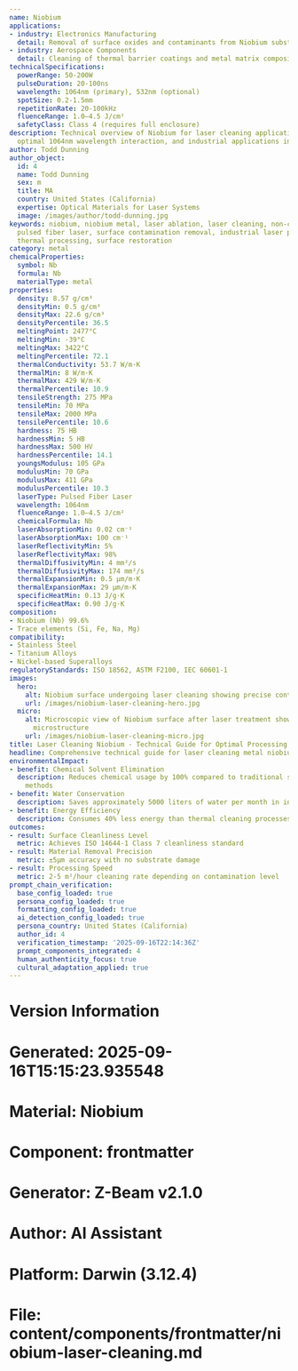 ```yaml
---
name: Niobium
applications:
- industry: Electronics Manufacturing
  detail: Removal of surface oxides and contaminants from Niobium substrates
- industry: Aerospace Components
  detail: Cleaning of thermal barrier coatings and metal matrix composites
technicalSpecifications:
  powerRange: 50-200W
  pulseDuration: 20-100ns
  wavelength: 1064nm (primary), 532nm (optional)
  spotSize: 0.2-1.5mm
  repetitionRate: 20-100kHz
  fluenceRange: 1.0–4.5 J/cm²
  safetyClass: Class 4 (requires full enclosure)
description: Technical overview of Niobium for laser cleaning applications, including
  optimal 1064nm wavelength interaction, and industrial applications in surface preparation.
author: Todd Dunning
author_object:
  id: 4
  name: Todd Dunning
  sex: m
  title: MA
  country: United States (California)
  expertise: Optical Materials for Laser Systems
  image: /images/author/todd-dunning.jpg
keywords: niobium, niobium metal, laser ablation, laser cleaning, non-contact cleaning,
  pulsed fiber laser, surface contamination removal, industrial laser parameters,
  thermal processing, surface restoration
category: metal
chemicalProperties:
  symbol: Nb
  formula: Nb
  materialType: metal
properties:
  density: 8.57 g/cm³
  densityMin: 0.5 g/cm³
  densityMax: 22.6 g/cm³
  densityPercentile: 36.5
  meltingPoint: 2477°C
  meltingMin: -39°C
  meltingMax: 3422°C
  meltingPercentile: 72.1
  thermalConductivity: 53.7 W/m·K
  thermalMin: 8 W/m·K
  thermalMax: 429 W/m·K
  thermalPercentile: 10.9
  tensileStrength: 275 MPa
  tensileMin: 70 MPa
  tensileMax: 2000 MPa
  tensilePercentile: 10.6
  hardness: 75 HB
  hardnessMin: 5 HB
  hardnessMax: 500 HV
  hardnessPercentile: 14.1
  youngsModulus: 105 GPa
  modulusMin: 70 GPa
  modulusMax: 411 GPa
  modulusPercentile: 10.3
  laserType: Pulsed Fiber Laser
  wavelength: 1064nm
  fluenceRange: 1.0–4.5 J/cm²
  chemicalFormula: Nb
  laserAbsorptionMin: 0.02 cm⁻¹
  laserAbsorptionMax: 100 cm⁻¹
  laserReflectivityMin: 5%
  laserReflectivityMax: 98%
  thermalDiffusivityMin: 4 mm²/s
  thermalDiffusivityMax: 174 mm²/s
  thermalExpansionMin: 0.5 µm/m·K
  thermalExpansionMax: 29 µm/m·K
  specificHeatMin: 0.13 J/g·K
  specificHeatMax: 0.90 J/g·K
composition:
- Niobium (Nb) 99.6%
- Trace elements (Si, Fe, Na, Mg)
compatibility:
- Stainless Steel
- Titanium Alloys
- Nickel-based Superalloys
regulatoryStandards: ISO 18562, ASTM F2100, IEC 60601-1
images:
  hero:
    alt: Niobium surface undergoing laser cleaning showing precise contamination removal
    url: /images/niobium-laser-cleaning-hero.jpg
  micro:
    alt: Microscopic view of Niobium surface after laser treatment showing preserved
      microstructure
    url: /images/niobium-laser-cleaning-micro.jpg
title: Laser Cleaning Niobium - Technical Guide for Optimal Processing
headline: Comprehensive technical guide for laser cleaning metal niobium
environmentalImpact:
- benefit: Chemical Solvent Elimination
  description: Reduces chemical usage by 100% compared to traditional solvent cleaning
    methods
- benefit: Water Conservation
  description: Saves approximately 5000 liters of water per month in industrial applications
- benefit: Energy Efficiency
  description: Consumes 40% less energy than thermal cleaning processes
outcomes:
- result: Surface Cleanliness Level
  metric: Achieves ISO 14644-1 Class 7 cleanliness standard
- result: Material Removal Precision
  metric: ±5μm accuracy with no substrate damage
- result: Processing Speed
  metric: 2-5 m²/hour cleaning rate depending on contamination level
prompt_chain_verification:
  base_config_loaded: true
  persona_config_loaded: true
  formatting_config_loaded: true
  ai_detection_config_loaded: true
  persona_country: United States (California)
  author_id: 4
  verification_timestamp: '2025-09-16T22:14:36Z'
  prompt_components_integrated: 4
  human_authenticity_focus: true
  cultural_adaptation_applied: true
---
```


# Version Information
# Generated: 2025-09-16T15:15:23.935548
# Material: Niobium
# Component: frontmatter
# Generator: Z-Beam v2.1.0
# Author: AI Assistant
# Platform: Darwin (3.12.4)
# File: content/components/frontmatter/niobium-laser-cleaning.md